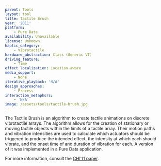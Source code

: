 ```yaml
---
parent: Tools
layout: tool
title: Tactile Brush
year: '2011'
platform:
    - Pure Data
availability: Unavailable
license: Unknown
haptic_category:
    - Vibrotactile
hardware_abstraction: Class (Generic VT)
driving_feature:
    - Time
effect_localization: Location-aware
media_support:
    - None
iterative_playback: 'N/A'
design_approaches:
    - Process
interaction_metaphors:
    - 'N/A'
image: /assets/tools/tactile-brush.jpg
---
```

The Tactile Brush is an algorithm to create tactile animations on discrete vibrotactile arrays.
The algorithm allows for the creation of stationary or moving tactile objects within the limits of a tactile array.
Their motion paths and vibration intensities are used to calculate which actuators should be triggered to produce the intended effect, the intensity at which each should vibrate, and the onset time of and duration of vibration for each.
A version of it was implemented in a Pure Data application.

For more information, consult the [CHI'11 paper](https://doi.org/10.1145/1978942.1979235).
